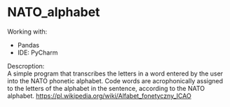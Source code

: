 # NATO_alphabet

Working with:
- Pandas
- IDE: PyCharm

Descroption:<br>
A simple program that transcribes the letters in a word entered by the user into the NATO phonetic alphabet.
Code words are acrophonically assigned to the letters of the alphabet in the sentence, according to the NATO alphabet.
https://pl.wikipedia.org/wiki/Alfabet_fonetyczny_ICAO
